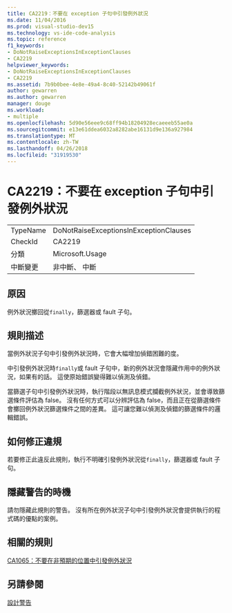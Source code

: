 ```yaml
---
title: CA2219：不要在 exception 子句中引發例外狀況
ms.date: 11/04/2016
ms.prod: visual-studio-dev15
ms.technology: vs-ide-code-analysis
ms.topic: reference
f1_keywords:
- DoNotRaiseExceptionsInExceptionClauses
- CA2219
helpviewer_keywords:
- DoNotRaiseExceptionsInExceptionClauses
- CA2219
ms.assetid: 7b9b0bee-4e8e-49a4-8c40-52142b49061f
author: gewarren
ms.author: gewarren
manager: douge
ms.workload:
- multiple
ms.openlocfilehash: 5d90e56eee9c68ff94b18204928ecaeeeb55ae0a
ms.sourcegitcommit: e13e61ddea6032a8282abe16131d9e136a927984
ms.translationtype: MT
ms.contentlocale: zh-TW
ms.lasthandoff: 04/26/2018
ms.locfileid: "31919530"
---
```

# <a name="ca2219-do-not-raise-exceptions-in-exception-clauses"></a>CA2219：不要在 exception 子句中引發例外狀況
|||
|-|-|
|TypeName|DoNotRaiseExceptionsInExceptionClauses|
|CheckId|CA2219|
|分類|Microsoft.Usage|
|中斷變更|非中斷、 中斷|

## <a name="cause"></a>原因
 例外狀況擲回從`finally`，篩選器或 fault 子句。

## <a name="rule-description"></a>規則描述
 當例外狀況子句中引發例外狀況時，它會大幅增加偵錯困難的度。

 中引發例外狀況時`finally`或 fault 子句中，新的例外狀況會隱藏作用中的例外狀況，如果有的話。 這使原始錯誤變得難以偵測及偵錯。

 當篩選子句中引發例外狀況時，執行階段以無訊息模式攔截例外狀況，並會導致篩選條件評估為 false。 沒有任何方式可以分辨評估為 false，而且正在從篩選條件會擲回例外狀況篩選條件之間的差異。 這可讓您難以偵測及偵錯的篩選條件的邏輯錯誤。

## <a name="how-to-fix-violations"></a>如何修正違規
 若要修正此違反此規則，執行不明確引發例外狀況從`finally`，篩選器或 fault 子句。

## <a name="when-to-suppress-warnings"></a>隱藏警告的時機
 請勿隱藏此規則的警告。 沒有所在例外狀況子句中引發例外狀況會提供執行的程式碼的優點的案例。

## <a name="related-rules"></a>相關的規則
 [CA1065：不要在非預期的位置中引發例外狀況](../code-quality/ca1065-do-not-raise-exceptions-in-unexpected-locations.md)

## <a name="see-also"></a>另請參閱
 [設計警告](../code-quality/design-warnings.md)